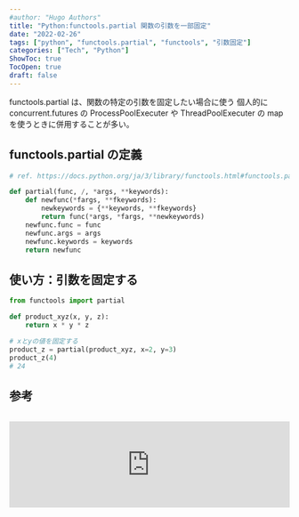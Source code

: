 ```yaml
---
#author: "Hugo Authors"
title: "Python:functools.partial 関数の引数を一部固定"
date: "2022-02-26"
tags: ["python", "functools.partial", "functools", "引数固定"]
categories: ["Tech", "Python"]
ShowToc: true
TocOpen: true
draft: false
---
```


functools.partial は、関数の特定の引数を固定したい場合に使う 個人的に concurrent.futures の ProcessPoolExecuter や ThreadPoolExecuter の map を使うときに併用することが多い。

## functools.partial の定義

```python
# ref. https://docs.python.org/ja/3/library/functools.html#functools.partial

def partial(func, /, *args, **keywords):
    def newfunc(*fargs, **fkeywords):
        newkeywords = {**keywords, **fkeywords}
        return func(*args, *fargs, **newkeywords)
    newfunc.func = func
    newfunc.args = args
    newfunc.keywords = keywords
    return newfunc
```

## 使い方：引数を固定する

```python
from functools import partial

def product_xyz(x, y, z):
    return x * y * z

# xとyの値を固定する
product_z = partial(product_xyz, x=2, y=3)
product_z(4)
# 24
```

## 参考

<iframe class="hatenablogcard" style="width:100%;height:155px;margin:15px 0;max-width:720px;" title="https://docs.python.org/ja/3/library/functools.html#functools.partial" src="https://hatenablog-parts.com/embed?url=https://docs.python.org/ja/3/library/functools.html#functools.partial" frameborder="0" scrolling="no"></iframe>
